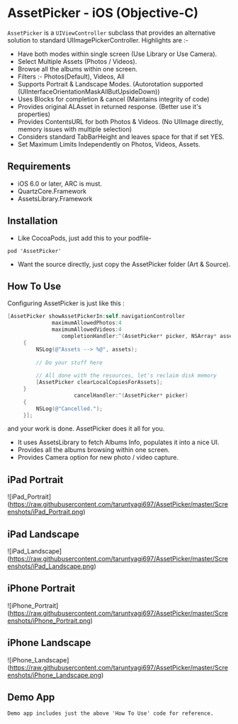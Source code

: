 # AssetPicker - iOS (Objective-C)

`AssetPicker` is a `UIViewController` subclass that provides an alternative solution to standard UIImagePickerController. Highlights are :-
* Have both modes within single screen (Use Library or Use Camera).
* Select Multiple Assets (Photos / Videos).
* Browse all the albums within one screen.
* Filters :- Photos(Default), Videos, All
* Supports Portrait & Landscape Modes. (Autorotation supported (UIInterfaceOrientationMaskAllButUpsideDown))
* Uses Blocks for completion & cancel (Maintains integrity of code)
* Provides original ALAsset in returned response. (Better use it's properties)
* Provides ContentsURL for both Photos & Videos. (No UIImage directly, memory issues with multiple selection)
* Considers standard TabBarHeight and leaves space for that if set YES.
* Set Maximum Limits Independently on Photos, Videos, Assets.

## Requirements

* iOS 6.0 or later, ARC is must.
* QuartzCore.Framework
* AssetsLibrary.Framework

## Installation
* Like CocoaPods, just add this to your podfile-
```
pod 'AssetPicker'
```
* Want the source directly, just copy the AssetPicker folder (Art & Source).

## How To Use

Configuring AssetPicker is just like this :
```objective-c
[AssetPicker showAssetPickerIn:self.navigationController
              maximumAllowedPhotos:4
              maximumAllowedVideos:4
                 completionHandler:^(AssetPicker* picker, NSArray* assets)
     {
         NSLog(@"Assets --> %@", assets);
         
         // Do your stuff here
         
         // All done with the resources, let's reclaim disk memory
         [AssetPicker clearLocalCopiesForAssets];
     }
                     cancelHandler:^(AssetPicker* picker)
     {
         NSLog(@"Cancelled.");
     }];
```
and your work is done. AssetPicker does it all for you.
* It uses AssetsLibrary to fetch Albums Info, populates it into a nice UI.
* Provides all the albums browsing within one screen.
* Provides Camera option for new photo / video capture.

## iPad Portrait
![iPad_Portrait] (https://raw.githubusercontent.com/taruntyagi697/AssetPicker/master/Screenshots/iPad_Portrait.png)
## iPad Landscape
![iPad_Landscape] (https://raw.githubusercontent.com/taruntyagi697/AssetPicker/master/Screenshots/iPad_Landscape.png)

## iPhone Portrait
![iPhone_Portrait] (https://raw.githubusercontent.com/taruntyagi697/AssetPicker/master/Screenshots/iPhone_Portrait.png)
## iPhone Landscape
![iPhone_Landscape] (https://raw.githubusercontent.com/taruntyagi697/AssetPicker/master/Screenshots/iPhone_Landscape.png)
    
## Demo App
    Demo app includes just the above 'How To Use' code for reference.